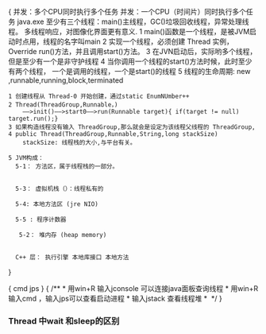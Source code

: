 {
	并发：多个CPU同时执行多个任务
	并发：一个CPU（时间片）同时执行多个任务
	java.exe 至少有三个线程：main()主线程，GC()垃圾回收线程，异常处理线程。
	多线程响应，对图像化界面更有意义.
	1 main()函数是一个线程，是被JVM启动时点用，线程的名字叫main
	2 实现一个线程，必须创建 Thread 实例， Override run()方法，并且调用start()方法。
	3 在JVN启动后，实际哟多个线程，但是至少有一个是非守护线程
	4 当你调用一个线程的start()方法时候，此时至少有两个线程，
	  一个是调用的线程，一个是start()的线程
	5 线程的生命周期: new ,runnable,running,block,terminated

	1 创建线程从 Thread-0 开始创建，通过static EnumNUmber++
	2 Thread(ThreadGroup,Runnable，)
		——>init()——>start0——>run(Runnable target){ if(target != null) target.run();}
	3 如果构造线程没有输入 ThreadGroup,那么就会是设定为该线程父线程的 ThreadGroup,
	4 public Thread(ThreadGroup,Runnable,String,long stackSize)
		stackSize: 线程栈的大小,与平台有关。
	
	5 JVM构成：
	  5-1： 方法区，属于线程栈的一部分。


	  5-3： 虚拟机栈（）：线程私有的
	
	  5-4: 本地方法区 (jre NIO)
	
	  5-5 : 程序计数器
	
	   5-2： 堆内存 (heap memory)


	  C++ 层： 执行引擎 本地库接口 本地方法
}

{
	cmd jps
}
{
	   /**
     * 用win+R 输入jconsole 可以连接java面板查询线程
          * 用win+R 输入cmd ，输入jps可以查看启动进程
          * 输入jstack 查看线程堆
               *
          ​     */
}

### Thread 中wait 和sleep的区别















